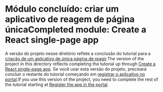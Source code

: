 # <a name="completed-module-create-a-react-single-page-app"></a><span data-ttu-id="ff8ea-101">Módulo concluído: criar um aplicativo de reagem de página única</span><span class="sxs-lookup"><span data-stu-id="ff8ea-101">Completed module: Create a React single-page app</span></span>

<span data-ttu-id="ff8ea-102">A versão do projeto nesse diretório reflete a conclusão do tutorial para a [criação de um aplicativo de única página de reagir](https://docs.microsoft.com/graph/training/react-tutorial?tutorial-step=1).</span><span class="sxs-lookup"><span data-stu-id="ff8ea-102">The version of the project in this directory reflects completing the tutorial up through [Create a React single-page app](https://docs.microsoft.com/graph/training/react-tutorial?tutorial-step=1).</span></span> <span data-ttu-id="ff8ea-103">Se você usar esta versão do projeto, precisará concluir o restante do tutorial começando em [registrar o aplicativo no portal](https://docs.microsoft.com/graph/training/react-tutorial?tutorial-step=2).</span><span class="sxs-lookup"><span data-stu-id="ff8ea-103">If you use this version of the project, you need to complete the rest of the tutorial starting at [Register the app in the portal](https://docs.microsoft.com/graph/training/react-tutorial?tutorial-step=2).</span></span>
